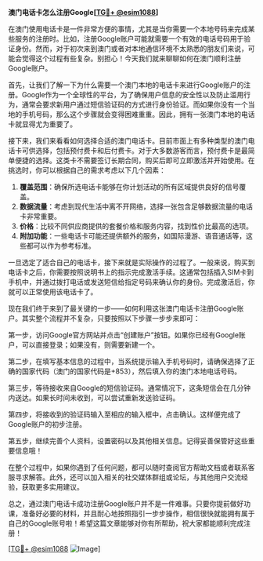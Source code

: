 **澳门电话卡怎么注册Google[[TG💪+ @esim1088](https://t.me/s/esim1088)]**

在澳门使用电话卡是一件非常方便的事情，尤其是当你需要一个本地号码来完成某些服务的注册时。比如，注册Google账户可能就需要一个有效的电话号码用于验证身份。然而，对于初次来到澳门或者对本地通信环境不太熟悉的朋友们来说，可能会觉得这个过程有些复杂。别担心！今天我们就来聊聊如何在澳门顺利注册Google账户。

首先，让我们了解一下为什么需要一个澳门本地的电话卡来进行Google账户的注册。Google作为一个全球性的平台，为了确保用户信息的安全性以及防止滥用行为，通常会要求新用户通过短信验证码的方式进行身份验证。而如果你没有一个当地的手机号码，那么这个步骤就会变得困难重重。因此，拥有一张澳门本地的电话卡就显得尤为重要了。

接下来，我们来看看如何选择合适的澳门电话卡。目前市面上有多种类型的澳门电话卡可供选择，包括预付费卡和后付费卡。对于大多数游客而言，预付费卡是最简单便捷的选择。这类卡不需要签订长期合同，购买后即可立即激活并开始使用。在挑选时，你可以根据自己的需求考虑以下几个因素：

1. **覆盖范围**：确保所选电话卡能够在你计划活动的所有区域提供良好的信号覆盖。
2. **数据流量**：考虑到现代生活中离不开网络，选择一张包含足够数据流量的电话卡非常重要。
3. **价格**：比较不同供应商提供的套餐价格和服务内容，找到性价比最高的选项。
4. **附加功能**：一些电话卡可能还提供额外的服务，如国际漫游、语音通话等，这些都可以作为参考标准。

一旦选定了适合自己的电话卡，接下来就是实际操作的过程了。一般来说，购买到电话卡之后，你需要按照说明书上的指示完成激活手续。这通常包括插入SIM卡到手机中，并通过拨打电话或发送短信给指定号码来确认你的身份。完成激活后，你就可以正常使用该电话卡了。

现在我们终于来到了最关键的一步——如何利用这张澳门电话卡注册Google账户。其实整个流程并不复杂，只要按照以下步骤一步步来即可：

第一步，访问Google官方网站并点击“创建账户”按钮。如果你已经有Google账户，可以直接登录；如果没有，则需要新建一个。

第二步，在填写基本信息的过程中，当系统提示输入手机号码时，请确保选择了正确的国家代码（澳门的国家代码是+853），然后填入你的澳门本地电话号码。

第三步，等待接收来自Google的短信验证码。通常情况下，这条短信会在几分钟内送达。如果长时间未收到，可以尝试重新发送验证码。

第四步，将接收到的验证码输入至相应的输入框中，点击确认。这样便完成了Google账户的初步注册。

第五步，继续完善个人资料，设置密码以及其他相关信息。记得妥善保管好这些重要信息哦！

在整个过程中，如果你遇到了任何问题，都可以随时查阅官方帮助文档或者联系客服寻求解答。此外，还可以加入相关的社交媒体群组或论坛，与其他用户交流经验，获取更多实用建议。

总之，通过澳门电话卡成功注册Google账户并不是一件难事。只要你提前做好功课，准备好必要的材料，并且耐心地按照指引一步步操作，相信很快就能拥有属于自己的Google账号啦！希望这篇文章能够对你有所帮助，祝大家都能顺利完成注册！

[[TG💪+ @esim1088](https://t.me/s/esim1088) ![Image](https://i.postimg.cc/4NQfJmqS/Snipaste-2025-05-13-00-14-12.png)]